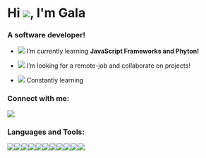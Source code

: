 <h1>Hi <img src="https://img.icons8.com/dusk/38/000000/volunteering.png"/>, I'm Gala</h1>
<h3>A software developer!</h3>

- <img src="https://img.icons8.com/dusk/30/000000/spa-flower.png"/> I’m currently learning **JavaScript Frameworks and Phyton!**

- <img src="https://img.icons8.com/dusk/30/000000/butterfly.png"/> I’m looking for a remote-job and collaborate on projects!

- <img src="https://img.icons8.com/dusk/30/000000/idea.png"/> Constantly learning

<h3 align="left">Connect with me:</h3>
<p align="left">
  <a href="https://www.linkedin.com/in/ga-la/"><img src="https://img.icons8.com/dusk/50/000000/linkedin.png"/></a>
</p>

<h3 align="left">Languages and Tools:</h3>
<p align="left"><img src="https://img.icons8.com/dusk/50/000000/svetle.png"/><img src="https://img.icons8.com/dusk/50/000000/react.png"/><img src="https://img.icons8.com/dusk/50/000000/visual-studio-code-2019.png"/><img src="https://img.icons8.com/dusk/50/000000/adobe-photoshop.png"/><img src="https://img.icons8.com/dusk/50/000000/adobe-xd.png"/><img src="https://img.icons8.com/color/50/000000/sass.png"/><img src="https://img.icons8.com/dusk/50/000000/html-5.png"/><img src="https://img.icons8.com/dusk/50/000000/css3.png"/><img src="https://img.icons8.com/dusk/50/000000/blender-3d.png"/><img src="https://img.icons8.com/dusk/50/000000/javascript.png"/><img src="https://img.icons8.com/dusk/50/000000/github.png"/></p>
